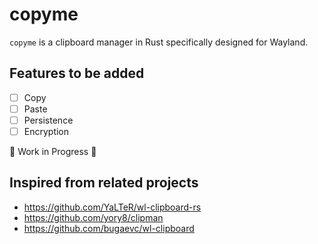 # copyme

`copyme` is a clipboard manager in Rust specifically designed for Wayland.

## Features to be added

- [ ] Copy
- [ ] Paste
- [ ] Persistence
- [ ] Encryption

🚧 Work in Progress 🚧

## Inspired from related projects

- https://github.com/YaLTeR/wl-clipboard-rs
- https://github.com/yory8/clipman
- https://github.com/bugaevc/wl-clipboard